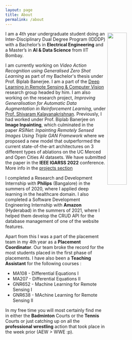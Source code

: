 ```yaml
---
layout: page
title: About
permalink: /about
---
```

<img style="float: right; width: 35%; padding: 5px;" src=" {{site.url}}/assets/img/about.jpg ">

I am a 4th year undergraduate student doing an Inter-Disciplinary Dual Degree Program (IDDDP) with a Bachelor’s in **Electrical Engineering** and a Master’s in **AI & Data Science** from IIT Bombay.

I am currently working on *Video Action Recognition using Generalised Zero Shot Learning* as part of my Bachelor's thesis under Prof. Biplab Banerjee. I am a part of the [Deep Learning in Remote Sensing & Computer Vision](https://biplab-banerjee.github.io) research group headed by him. I am also working on the research project, *Improving Generalisation for Automatic Data Augmentation in Reinforcement Learning*, under [Prof. Shivaram Kalayanakrishnan](https://www.cse.iitb.ac.in/~shivaram/). Previously, I had worked under Prof. Biplab Banerjee on **Image Inpainting**, which culminated in the paper *RSINet: Inpainting Remotely Sensed Images Using Triple GAN Framework* where we proposed a new model that outperformed the current state-of-the-art architectures on 3 different types of ablations on the UC Merced and Open Cities AI datasets. We have submitted the paper in the **IEEE IGARSS 2022** conference. More info in the [projects section](https://advaitkumar3107.github.io/projects)

I completed a Research and Development Internship with **Philips** (Bangalore) in the summers of 2020, where I applied deep learning in the healthcare domain. I also completed a Software Development Engineering Internship with **Amazon** (Hyderabad) in the summers of 2021, where I helped them develop the CRUD API for the database management of one of the website features.

Apart from this I was a part of the placement team in my 4th year as a **Placement Coordinator**. Our team broke the record for the most students placed in the first phase of placements. I have also been a **Teaching Assistant** for the following courses : 
* MA108 - Differential Equations I
* MA207 - Differential Equations II
* GNR652 - Machine Learning for Remote Sensing I
* GNR638 - MAchine Learning for Remote Sensing II

In my free time you will most certainly find me in either the **Badminton** Courts or the **Tennis** Courts or just catching up on all the **professional wrestling** action that took place in the week prior (AEW > WWE :p).
